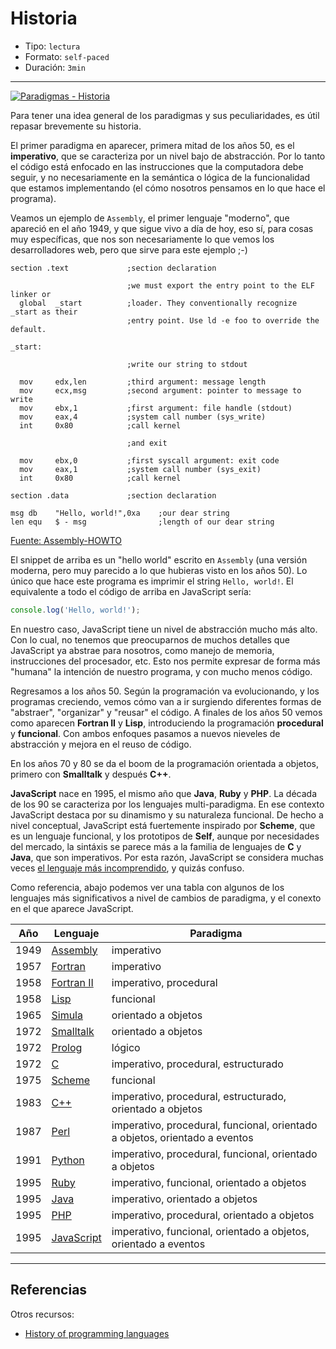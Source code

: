 # Historia

* Tipo: `lectura`
* Formato: `self-paced`
* Duración: `3min`

***

[![Paradigmas - Historia](https://embedwistia-a.akamaihd.net/deliveries/6d2aee6d54a3d5450fba55ae21b0cd427fa500a5.jpg?image_play_button_size=2x&amp;image_crop_resized=960x540&amp;image_play_button=1&amp;image_play_button_color=f7b617e0)](https://laboratoria.wistia.com/medias/an9covln5w?wvideo=an9covln5w)

Para tener una idea general de los paradigmas y sus peculiaridades, es útil
repasar brevemente su historia.

El primer paradigma en aparecer, primera mitad de los años 50, es el
**imperativo**, que se caracteriza por un nivel bajo de abstracción. Por lo
tanto el código está enfocado en las instrucciones que la computadora debe
seguir, y no necesariamente en la semántica o lógica de la funcionalidad que
estamos implementando (el cómo nosotros pensamos en lo que hace el programa).

Veamos un ejemplo de `Assembly`, el primer lenguaje "moderno", que apareció en
el año 1949, y que sigue vivo a día de hoy, eso sí, para cosas muy específicas,
que nos son necesariamente lo que vemos los desarrolladores web, pero que sirve
para este ejemplo ;-)

```assembly_x86
section .text             ;section declaration

                          ;we must export the entry point to the ELF linker or
  global  _start          ;loader. They conventionally recognize _start as their
                          ;entry point. Use ld -e foo to override the default.

_start:

                          ;write our string to stdout

  mov     edx,len         ;third argument: message length
  mov     ecx,msg         ;second argument: pointer to message to write
  mov     ebx,1           ;first argument: file handle (stdout)
  mov     eax,4           ;system call number (sys_write)
  int     0x80            ;call kernel

                          ;and exit

  mov     ebx,0           ;first syscall argument: exit code
  mov     eax,1           ;system call number (sys_exit)
  int     0x80            ;call kernel

section .data             ;section declaration

msg db    "Hello, world!",0xa    ;our dear string
len equ   $ - msg                ;length of our dear string
```

[Fuente: Assembly-HOWTO](http://www.tldp.org/HOWTO/Assembly-HOWTO/hello.html)

El snippet de arriba es un "hello world" escrito en `Assembly` (una versión
moderna, pero muy parecido a lo que hubieras visto en los años 50). Lo único que
hace este programa es imprimir el string `Hello, world!`. El equivalente a todo
el código de arriba en JavaScript sería:

```js
console.log('Hello, world!');
```

En nuestro caso, JavaScript tiene un nivel de abstracción mucho más alto. Con lo
cual, no tenemos que preocuparnos de muchos detalles que JavaScript ya abstrae
para nosotros, como manejo de memoria, instrucciones del procesador, etc. Esto
nos permite expresar de forma más "humana" la intención de nuestro programa, y
con mucho menos código.

Regresamos a los años 50. Según la programación va evolucionando, y los
programas creciendo, vemos cómo van a ir surgiendo diferentes formas de
"abstraer", "organizar" y "reusar" el código. A finales de los años 50 vemos
como aparecen **Fortran II** y **Lisp**, introduciendo la programación
**procedural** y **funcional**. Con ambos enfoques pasamos a nuevos nieveles de
abstracción y mejora en el reuso de código.

En los años 70 y 80 se da el boom de la programación orientada a objetos,
primero con **Smalltalk** y después **C++**.

**JavaScript** nace en 1995, el mismo año que **Java**, **Ruby** y **PHP**. La
década de los 90 se caracteriza por los lenguajes multi-paradigma. En ese
contexto JavaScript destaca por su dinamismo y su naturaleza funcional. De hecho
a nivel conceptual, JavaScript está fuertemente inspirado por **Scheme**, que es
un lenguaje funcional, y los prototipos de **Self**, aunque por necesidades del
mercado, la sintáxis se parece más a la familia de lenguajes de **C** y
**Java**, que son imperativos. Por esta razón, JavaScript se considera muchas
veces [el lenguaje más
incomprendido](http://javascript.crockford.com/javascript.html), y quizás
confuso.

Como referencia, abajo podemos ver una tabla con algunos de los lenguajes más
significativos a nivel de cambios de paradigma, y el conexto en el que aparece
JavaScript.

| Año  | Lenguaje   | Paradigma  |
|------|------------|------------|
| 1949 | [Assembly](https://en.wikipedia.org/wiki/Assembly_language) | imperativo |
| 1957 | [Fortran](https://en.wikipedia.org/wiki/Fortran) | imperativo |
| 1958 | [Fortran II](https://en.wikipedia.org/wiki/Fortran#FORTRAN_II) | imperativo, procedural |
| 1958 | [Lisp](https://goo.gl/ZbUXeg) | funcional |
| 1965 | [Simula](https://en.wikipedia.org/wiki/Simula) | orientado a objetos |
| 1972 | [Smalltalk](https://en.wikipedia.org/wiki/Smalltalk) | orientado a objetos |
| 1972 | [Prolog](https://en.wikipedia.org/wiki/Prolog) | lógico |
| 1972 | [C](https://goo.gl/4bnEHY) | imperativo, procedural, estructurado |
| 1975 | [Scheme](https://goo.gl/x2WMht) | funcional
| 1983 | [C++](https://en.wikipedia.org/wiki/C%2B%2B) | imperativo, procedural, estructurado, orientado a objetos |
| 1987 | [Perl](https://en.wikipedia.org/wiki/Perl) | imperativo, procedural, funcional, orientado a objetos, orientado a eventos
| 1991 | [Python](https://goo.gl/bJ9Wcg) | imperativo, procedural, funcional, orientado a objetos
| 1995 | [Ruby](https://goo.gl/PhfLjJ) | imperativo, funcional, orientado a objetos
| 1995 | [Java](https://goo.gl/aWjoSR) | imperativo, orientado a objetos
| 1995 | [PHP](https://en.wikipedia.org/wiki/PHP) | imperativo, procedural, orientado a objetos
| 1995 | [JavaScript](https://en.wikipedia.org/wiki/JavaScript) | imperativo, funcional, orientado a objetos, orientado a eventos

***

## Referencias

Otros recursos:

* [History of programming languages](https://en.wikipedia.org/wiki/History_of_programming_languages)
